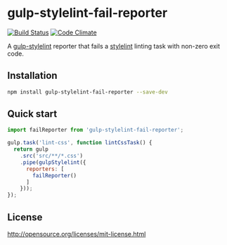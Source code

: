 # gulp-stylelint-fail-reporter

[![Build Status](https://travis-ci.org/olegskl/gulp-stylelint-fail-reporter.svg?branch=master)](https://travis-ci.org/olegskl/gulp-stylelint-fail-reporter)
[![Code Climate](https://codeclimate.com/github/olegskl/gulp-stylelint-fail-reporter/badges/gpa.svg)](https://codeclimate.com/github/olegskl/gulp-stylelint-fail-reporter)

A [gulp-stylelint](https://github.com/olegskl/gulp-stylelint) reporter that fails a [stylelint](https://github.com/stylelint/stylelint) linting task with non-zero exit code.

## Installation

```bash
npm install gulp-stylelint-fail-reporter --save-dev
```

## Quick start

```js
import failReporter from 'gulp-stylelint-fail-reporter';

gulp.task('lint-css', function lintCssTask() {
  return gulp
    .src('src/**/*.css')
    .pipe(gulpStylelint({
      reporters: [
        failReporter()
      ]
    }));
});
```

## License

http://opensource.org/licenses/mit-license.html
